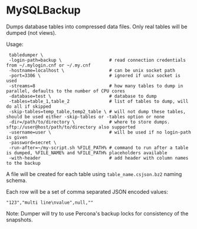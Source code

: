 # MySQLBackup

Dumps database tables into compressed data files. Only real tables will be dumped (not views).

Usage:
```
 tabledumper \
 -login-path=backup \                  # read connection credentials from ~/.mylogin.cnf or ~/.my.cnf
 -hostname=localhost \                 # can be unix socket path
 -port=3306 \                          # ignored if unix socket is used
 -streams=8                            # how many tables to dump in parallel, defaults to the number of CPU cores
 -database=test \                      # database to dump
 -tables=table_1,table_2               # list of tables to dump, will do all if skipped
 -skip-tables=temp_table,temp2_table \ # will not dump these tables, should be used either -skip-tables or -tables option or none 
 -dir=/path/to/directory \             # where to store dumps. sftp://user@host/path/to/directory also supported
 -username=user \                      # will be used if no login-path is given
 -password=secret \
 -run-after=~/my-script.sh %FILE_PATH% # command to run after a table is dumped, %FILE_NAME% and %FILE_PATH% placeholders available
 -with-header                          # add header with column names to the backup
```
A file will be created for each table using `table_name.csjson.bz2` naming schema.

Each row will be a set of comma separated JSON encoded values:
```
"123","multi line\nvalue",null,""
```

Note: Dumper will try to use Percona's backup locks for consistency of the snapshots.
